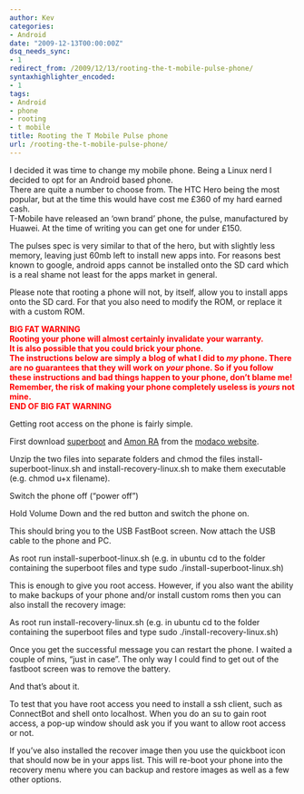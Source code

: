 ```yaml
---
author: Kev
categories:
- Android
date: "2009-12-13T00:00:00Z"
dsq_needs_sync:
- 1
redirect_from: /2009/12/13/rooting-the-t-mobile-pulse-phone/
syntaxhighlighter_encoded:
- 1
tags:
- Android
- phone
- rooting
- t mobile
title: Rooting the T Mobile Pulse phone
url: /rooting-the-t-mobile-pulse-phone/
---
```

I decided it was time to change my mobile phone. Being a Linux nerd I decided to opt for an Android based phone.  
There are quite a number to choose from. The HTC Hero being the most popular, but at the time this would have cost me £360 of my hard earned cash.  
T-Mobile have released an &#8216;own brand&#8217; phone, the pulse, manufactured by Huawei. At the time of writing you can get one for under £150.

The pulses spec is very similar to that of the hero, but with slightly less memory, leaving just 60mb left to install new apps into. For reasons best known to google, android apps cannot be installed onto the SD card which is a real shame not least for the apps market in general.<!--more-->

Please note that rooting a phone will not, by itself, allow you to install apps onto the SD card. For that you also need to modify the ROM, or replace it with a custom ROM.

<span style="color: #ff0000;"><strong>BIG FAT WARNING<br /> Rooting your phone will almost certainly invalidate your warranty.</strong><strong><br /> It is also possible that you could brick your phone.<br /> The instructions below are simply a blog of what I did to <em>my</em> phone. There are no guarantees that they will work on <em>your</em> phone. So if you follow these instructions and bad things happen to your phone, don&#8217;t blame me!<br /> Remember, the risk of making your phone completely useless is <em>yours</em> not mine.<br /> END OF BIG FAT WARNING</strong></span>

Getting root access on the phone is fairly simple.

First download <a href="http://android.modaco.com/content/t-mobile-pulse-pulse-modaco-com/294178/11-12-1-4-rooting-the-pulse-introducing-superboot/" target="_blank">superboot</a> and <a href="http://android.modaco.com/content/t-mobile-pulse-pulse-modaco-com/294290/14-12-1-5-2-installing-the-patched-recovery-image-on-your-device/" target="_blank">Amon RA</a> from the [modaco website][1].

Unzip the two files into separate folders and chmod the files install-superboot-linux.sh and install-recovery-linux.sh to make them executable (e.g. chmod u+x filename).

Switch the phone off (&#8220;power off&#8221;)

Hold Volume Down and the red button and switch the phone on.

This should bring you to the USB FastBoot screen. Now attach the USB cable to the phone and PC.

As root run install-superboot-linux.sh (e.g. in ubuntu cd to the folder containing the superboot files and type sudo ./install-superboot-linux.sh)

This is enough to give you root access. However, if you also want the ability to make backups of your phone and/or install custom roms then you can also install the recovery image:

As root run install-recovery-linux.sh (e.g. in ubuntu cd to the folder containing the superboot files and type sudo ./install-recovery-linux.sh)

Once you get the successful message you can restart the phone. I waited a couple of mins, &#8220;just in case&#8221;. The only way I could find to get out of the fastboot screen was to remove the battery.

And that&#8217;s about it.

To test that you have root access you need to install a ssh client, such as ConnectBot and shell onto localhost. When you do an su to gain root access, a pop-up window should ask you if you want to allow root access or not.

If you&#8217;ve also installed the recover image then you use the quickboot icon that should now be in your apps list. This will re-boot your phone into the recovery menu where you can backup and restore images as well as a few other options.

 [1]: http://android.modaco.com/
